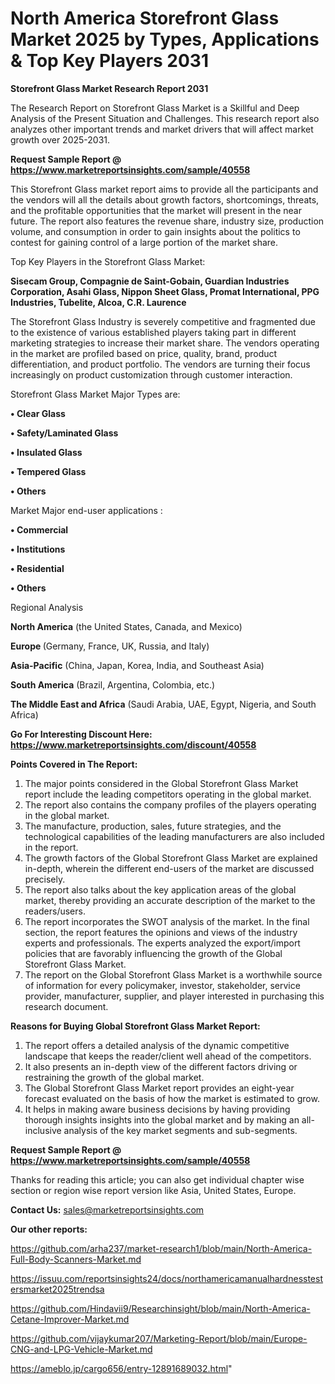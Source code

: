 # North America Storefront Glass Market 2025 by Types, Applications & Top Key Players 2031

<strong>Storefront Glass Market Research Report 2031</strong>

The Research Report on Storefront Glass Market is a Skillful and Deep Analysis of the Present Situation and Challenges. This research report also analyzes other important trends and market drivers that will affect market growth over 2025-2031.

<strong>Request Sample Report @ <a href=https://www.marketreportsinsights.com/sample/40558>https://www.marketreportsinsights.com/sample/40558</a></strong>

This Storefront Glass market report aims to provide all the participants and the vendors will all the details about growth factors, shortcomings, threats, and the profitable opportunities that the market will present in the near future. The report also features the revenue share, industry size, production volume, and consumption in order to gain insights about the politics to contest for gaining control of a large portion of the market share.

Top Key Players in the Storefront Glass Market:

<strong>Sisecam Group, Compagnie de Saint-Gobain, Guardian Industries Corporation, Asahi Glass, Nippon Sheet Glass, Promat International, PPG Industries, Tubelite, Alcoa, C.R. Laurence</strong>

The Storefront Glass Industry is severely competitive and fragmented due to the existence of various established players taking part in different marketing strategies to increase their market share. The vendors operating in the market are profiled based on price, quality, brand, product differentiation, and product portfolio. The vendors are turning their focus increasingly on product customization through customer interaction.

Storefront Glass Market Major Types are:

<strong>•  Clear Glass

•  Safety/Laminated Glass

•  Insulated Glass

•  Tempered Glass

•  Others</strong>

Market Major end-user applications :

<strong>•  Commercial

•  Institutions

•  Residential

•  Others</strong>

Regional Analysis

</u><strong><b>North America</b></strong> (the United States, Canada, and Mexico)

<strong><b>Europe </b></strong>(Germany, France, UK, Russia, and Italy)

<strong><b>Asia-Pacific</b></strong> (China, Japan, Korea, India, and Southeast Asia)

<strong><b>South America</b></strong> (Brazil, Argentina, Colombia, etc.)

<strong><b>The Middle East and Africa</b></strong> (Saudi Arabia, UAE, Egypt, Nigeria, and South Africa)

<strong>Go For Interesting Discount Here: <a href=https://www.marketreportsinsights.com/discount/40558>https://www.marketreportsinsights.com/discount/40558</a></strong>

<strong>Points Covered in The Report:</strong>
<ol>
  <li>The major points considered in the Global Storefront Glass Market report include the leading competitors operating in the global market.</li>
  <li>The report also contains the company profiles of the players operating in the global market.</li>
  <li>The manufacture, production, sales, future strategies, and the technological capabilities of the leading manufacturers are also included in the report.</li>
  <li>The growth factors of the Global Storefront Glass Market are explained in-depth, wherein the different end-users of the market are discussed precisely.</li>
  <li>The report also talks about the key application areas of the global market, thereby providing an accurate description of the market to the readers/users.</li>
  <li>The report incorporates the SWOT analysis of the market. In the final section, the report features the opinions and views of the industry experts and professionals. The experts analyzed the export/import policies that are favorably influencing the growth of the Global Storefront Glass Market.</li>
  <li>The report on the Global Storefront Glass Market is a worthwhile source of information for every policymaker, investor, stakeholder, service provider, manufacturer, supplier, and player interested in purchasing this research document.</li>
</ol>
<strong>Reasons for Buying Global Storefront Glass Market Report:</strong>

<ol>
  <li>The report offers a detailed analysis of the dynamic competitive landscape that keeps the reader/client well ahead of the competitors.</li>
  <li>It also presents an in-depth view of the different factors driving or restraining the growth of the global market.</li>
  <li>The Global Storefront Glass Market report provides an eight-year forecast evaluated on the basis of how the market is estimated to grow.</li>
  <li>It helps in making aware business decisions by having providing thorough insights insights into the global market and by making an all-inclusive analysis of the key market segments and sub-segments.</li>
</ol>
<strong>Request Sample Report @ <a href=https://www.marketreportsinsights.com/sample/40558>https://www.marketreportsinsights.com/sample/40558</a></strong>


Thanks for reading this article; you can also get individual chapter wise section or region wise report version like Asia, United States, Europe.

<strong>Contact Us:</strong>
sales@marketreportsinsights.com

<strong>Our other reports:</strong>

<a href=https://github.com/arha237/market-research1/blob/main/North-America-Full-Body-Scanners-Market.md>https://github.com/arha237/market-research1/blob/main/North-America-Full-Body-Scanners-Market.md</a>

<a href=https://issuu.com/reportsinsights24/docs/northamericamanualhardnesstestersmarket2025trendsa>https://issuu.com/reportsinsights24/docs/northamericamanualhardnesstestersmarket2025trendsa</a>

<a href=https://github.com/Hindavii9/Researchinsight/blob/main/North-America-Cetane-Improver-Market.md>https://github.com/Hindavii9/Researchinsight/blob/main/North-America-Cetane-Improver-Market.md</a>

<a href=https://github.com/vijaykumar207/Marketing-Report/blob/main/Europe-CNG-and-LPG-Vehicle-Market.md>https://github.com/vijaykumar207/Marketing-Report/blob/main/Europe-CNG-and-LPG-Vehicle-Market.md</a>

<a href=https://ameblo.jp/cargo656/entry-12891689032.html>https://ameblo.jp/cargo656/entry-12891689032.html</a>"

